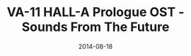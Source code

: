 ---
discogs_id: 8143152
discogs_master_id: 961195
title: VA-11 HALL-A Prologue OST - Sounds From The Future
artists: ['Garoad']
date: 2014-08-18
genre: ['Electronic', 'Jazz']
image: VA-11 HALL-A Prologue OST - Sounds From The Future-8143152.jpg
country: US
styles: ['Synthwave']
category: Electronic
---